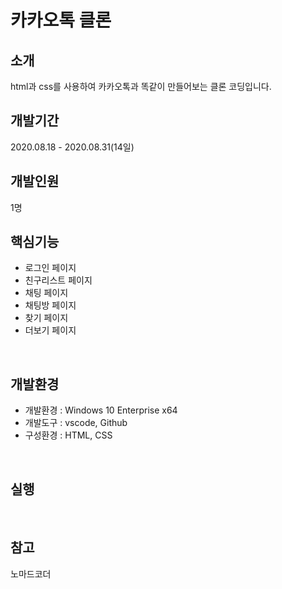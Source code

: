 # 카카오톡 클론

## 소개

html과 css를 사용하여 카카오톡과 똑같이 만들어보는 클론 코딩입니다.
<br>

## 개발기간

2020.08.18 - 2020.08.31(14일)
<br>

## 개발인원

1명
<br>

## 핵심기능

- 로그인 페이지
- 친구리스트 페이지
- 채팅 페이지
- 채팅방 페이지
- 찾기 페이지
- 더보기 페이지

<br>

## 개발환경

- 개발환경 : Windows 10 Enterprise x64
- 개발도구 : vscode, Github
- 구성환경 : HTML, CSS

<br>

## 실행

<br>

## 참고

노마드코더
